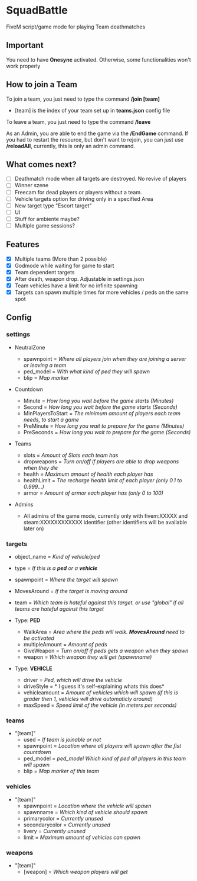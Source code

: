 # SquadBattle
 FiveM script/game mode for playing Team deathmatches

## Important
 You need to have **Onesync** activated. Otherwise, some functionalities won't work properly

## How to join a Team
To join a team, you just need to type the command **/join [team]**
- [team] is the index of your team set up in **teams.json** config file

To leave a team, you just need to type the command **/leave**

As an Admin, you are able to end the game via the **/EndGame** command. 
If you had to restart the resource, but don't want to rejoin, you can just use **/reloadAll**, currently, this is only an admin command.

## What comes next?
- [ ] Deathmatch mode when all targets are destroyed. No revive of players
- [ ] Winner szene
- [ ] Freecam for dead players or players without a team.
- [ ] Vehicle targets option for driving only in a specified Area
- [ ] New target type "Escort target"
- [ ] UI 
- [ ] Stuff for ambiente maybe?
- [ ] Multiple game sessions?

## Features
- [x] Multiple teams (More than 2 possible)
- [x] Godmode while waiting for game to start
- [x] Team dependent targets
- [x] After death, weapon drop. Adjustable in settings.json
- [x] Team vehicles have a limit for no infinite spawning
- [x] Targets can spawn multiple times for more vehicles / peds on the same spot

## Config
### settings
- NeutralZone
  - spawnpoint = *Where all players join when they are joining a server or leaving a team*
  - ped_model = *With what kind of ped they will spawn*
  - blip = *Map marker*

- Countdown
  - Minute = *How long you wait before the game starts (Minutes)*
  - Second = *How long you wait before the game starts (Seconds)*
  - MinPlayersToStart = *The minimum amount of players each team needs, to start a game*
  - PreMinute = *How long you wait to prepare for the game (Minutes)*
  - PreSeconds = *How long you wait to prepare for the game (Seconds)*

- Teams
  - slots = *Amount of Slots each team has*
  - dropweapons = *Turn on/off if players are able to drop weapons when they die*
  - health = *Maximum amount of health each player has*
  - healthLimit = *The recharge health limit of each player (only 0.1 to 0.999...)*
  - armor = *Amount of armor each player has (only 0 to 100)*

- Admins
  - All admins of the game mode, currently only with fivem:XXXXX and steam:XXXXXXXXXXXX identifier (other identifiers will be available later on)

### targets
- object_name = *Kind of vehicle/ped*
- type = *If this is a **ped** or a **vehicle***
- spawnpoint = *Where the target will spawn*
- MovesAround = *If the target is moving around*
- team = *Which team is hateful against this target. or use "global" if all teams are hateful against this target*

- Type: **PED**
  - WalkArea = *Area where the peds will walk. **MovesAround** need to be activated*
  - multipleAmount = *Amount of peds*
  - GiveWeapon = *Turn on/off if peds gets a weapon when they spawn*
  - weapon = *Which weapon they will get (spawnname)*

- Type: **VEHICLE** 
  - driver = *Ped, which will drive the vehicle*
  - driveStyle = * I guess it's self-explaining whats this does*
  - vehicleamount = *Amount of vehicles which will spawn (if this is grader then 1, vehicles will drive automaticly around)*
  - maxSpeed = *Speed limit of the vehicle (in meters per seconds)*

### teams
- "[team]"
  -  used = *If team is joinable or not*
  -  spawnpoint = *Location where all players will spawn after the fist countdown*
  -  ped_model = *ped_model* *Which kind of ped all players in this team will spawn*
  -  blip = *Map marker of this team*

### vehicles
- "[team]"
  - spawnpoint = *Location where the vehicle will spawn*
  - spawnname = *Which kind of vehicle should spawn*
  - primarycolor = *Currently unused*
  - secondarycolor = *Currently unused*
  - livery = *Currently unused*
  - limit = *Maximum amount of vehicles can spawn*

### weapons
- "[team]"
  - [weapon] = *Which weapon players will get*
